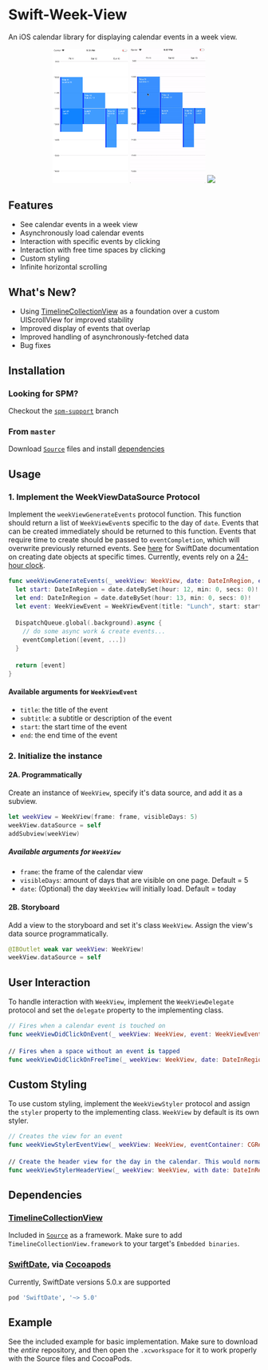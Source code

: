 # Swift-Week-View
An iOS calendar library for displaying calendar events in a week view.

<p align="center">
    <img src="Media/screen1.png" width="30%" height="auto">
    <img src="Media/interacting_with_events.gif" width="30%" height="auto">
    <img src="Media/scrolling_through_events.gif" width="30%" height="auto">
</p>

## Features
- See calendar events in a week view
- Asynchronously load calendar events
- Interaction with specific events by clicking
- Interaction with free time spaces by clicking
- Custom styling
- Infinite horizontal scrolling

## What's New?
- Using [TimelineCollectionView](https://github.com/EvanCooper9/TimelineCollectionView) as a foundation over a custom UIScrollView for improved stability
- Improved display of events that overlap
- Improved handling of asynchronously-fetched data
- Bug fixes

## Installation
### Looking for SPM?
Checkout the [`spm-support`](https://github.com/EvanCooper9/swift-week-view/tree/spm-support) branch

### From `master`
Download [`Source`](https://github.com/EvanCooper9/swift-week-view/tree/master/Source) files and install [dependencies](https://github.com/EvanCooper9/swift-week-view#dependencies)

## Usage
### 1. Implement the WeekViewDataSource Protocol
Implement the `weekViewGenerateEvents` protocol function. This function should return a list of `WeekViewEvent`s specific to the day of `date`. Events that can be created immediately should be returned to this function. Events that require time to create should be passed to `eventCompletion`, which will overwrite previously returned events. See [here](malcommac.github.io/SwiftDate/manipulate_dates.html#dateatunit) for SwiftDate documentation on creating date objects at specific times. Currently, events rely on a [24-hour clock](https://en.wikipedia.org/wiki/24-hour_clock).

```Swift
func weekViewGenerateEvents(_ weekView: WeekView, date: DateInRegion, eventCompletion: @escaping ([WeekViewEvent]?) -> Void) -> [WeekViewEvent]? {
  let start: DateInRegion = date.dateBySet(hour: 12, min: 0, secs: 0)!
  let end: DateInRegion = date.dateBySet(hour: 13, min: 0, secs: 0)!
  let event: WeekViewEvent = WeekViewEvent(title: "Lunch", start: start, end: end)

  DispatchQueue.global(.background).async {
    // do some async work & create events...
    eventCompletion([event, ...])
  }

  return [event]
}
```
#### Available arguments for `WeekViewEvent`
- `title`: the title of the event
- `subtitle`: a subtitle or description of the event
- `start`: the start time of the event
- `end`: the end time of the event

### 2. Initialize the instance
#### 2A. Programmatically
Create an instance of `WeekView`, specify it's data source, and add it as a subview.

```Swift
let weekView = WeekView(frame: frame, visibleDays: 5)
weekView.dataSource = self
addSubview(weekView)
```
##### Available arguments for `WeekView`
- `frame`: the frame of the calendar view
- `visibleDays`: amount of days that are visible on one page. Default = 5
- `date`: (Optional) the day `WeekView` will initially load. Default = today

#### 2B. Storyboard
Add a view to the storyboard and set it's class `WeekView`. Assign the view's data source programmatically.
```Swift
@IBOutlet weak var weekView: WeekView!
weekView.dataSource = self
```

## User Interaction
To handle interaction with `WeekView`, implement the `WeekViewDelegate` protocol and set the `delegate` property to the implementing class.

```Swift
// Fires when a calendar event is touched on
func weekViewDidClickOnEvent(_ weekView: WeekView, event: WeekViewEvent, view: UIView)

// Fires when a space without an event is tapped
func weekViewDidClickOnFreeTime(_ weekView: WeekView, date: DateInRegion)
```

## Custom Styling
To use custom styling, implement the `WeekViewStyler` protocol and assign the `styler` property to the implementing class. `WeekView` by default is its own styler.

```Swift
// Creates the view for an event
func weekViewStylerEventView(_ weekView: WeekView, eventContainer: CGRect, event: WeekViewEvent) -> UIView

// Create the header view for the day in the calendar. This would normally contain information about the date
func weekViewStylerHeaderView(_ weekView: WeekView, with date: DateInRegion, in cell: UICollectionViewCell) -> UIView
```

## Dependencies
### [TimelineCollectionView](https://github.com/EvanCooper9/TimelineCollectionView)
Included in [`Source`](https://github.com/EvanCooper9/swift-week-view/tree/master/Source) as a framework. Make sure to add `TimelineCollectionView.framework` to your target's `Embedded binaries`.

### [SwiftDate](https://github.com/malcommac/SwiftDate), via [Cocoapods](https://cocoapods.org)
Currently, SwiftDate versions 5.0.x are supported
```ruby
pod 'SwiftDate', '~> 5.0'
```

## Example
See the included example for basic implementation. Make sure to download the *entire* repository, and then open the `.xcworkspace` for it to work properly with the Source files and CocoaPods.
